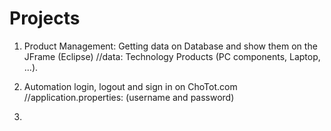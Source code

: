 # Projects

1. Product Management: Getting data on Database and show them on the JFrame (Eclipse)
//data: Technology Products (PC components, Laptop, ...).

2. Automation login, logout and sign in on ChoTot.com
//application.properties: (username and password)

3.
